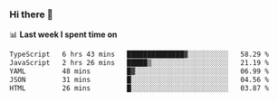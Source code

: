 ### Hi there 👋

<!--
**DBvc/DBvc** is a ✨ _special_ ✨ repository because its `README.md` (this file) appears on your GitHub profile.

Here are some ideas to get you started:

- 🔭 I’m currently working on ...
- 🌱 I’m currently learning ...
- 👯 I’m looking to collaborate on ...
- 🤔 I’m looking for help with ...
- 💬 Ask me about ...
- 📫 How to reach me: ...
- 😄 Pronouns: ...
- ⚡ Fun fact: ...
-->

📊 **Last week I spent time on**
<!--START_SECTION:waka-->

```txt
TypeScript   6 hrs 43 mins   ██████████████▓░░░░░░░░░░   58.29 %
JavaScript   2 hrs 26 mins   █████▒░░░░░░░░░░░░░░░░░░░   21.19 %
YAML         48 mins         █▓░░░░░░░░░░░░░░░░░░░░░░░   06.99 %
JSON         31 mins         █░░░░░░░░░░░░░░░░░░░░░░░░   04.56 %
HTML         26 mins         █░░░░░░░░░░░░░░░░░░░░░░░░   03.87 %
```

<!--END_SECTION:waka-->
